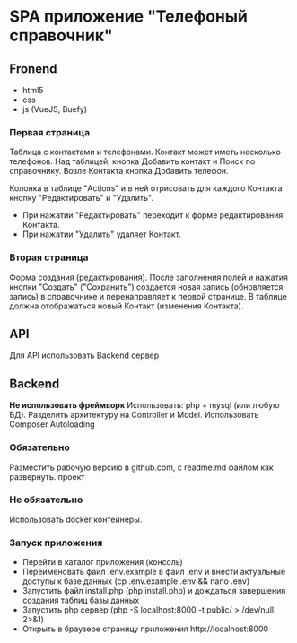 # SPA приложение "Телефоный справочник"

## Fronend
* html5
* css
* js (VueJS, Buefy)

### Первая страница
Таблица с контактами и телефонами. Контакт может иметь несколько телефонов.
Над таблицей, кнопка Добавить контакт и Поиск по справочнику.
Возле Контакта кнопка Добавить телефон.

Колонка в таблице "Actions" и в ней отрисовать для каждого Контакта кнопку "Редактировать" и "Удалить".
- При нажатии "Редактировать" переходит к форме редактирования Контакта.
- При нажатии "Удалить" удаляет Контакт.

### Вторая страница
Форма создания (редактирования).
После заполнения полей и нажатия кнопки "Создать" ("Сохранить") создается новая запись (обновляется запись) в справочнике и перенаправляет к первой странице. В таблице должна отображаться новый Контакт (изменения Контакта).

## API
Для API использовать Backend сервер

## Backend
**Не использовать фреймворк**
Использовать: php + mysql (или любую БД).
Разделить архитектуру на Controller и Model.
Использовать Composer Autoloading

### Обязательно
Разместить рабочую версию в github.com, с readme.md файлом как развернуть. проект

### Не обязательно
Использовать docker контейнеры.

### Запуск приложения
* Перейти в каталог приложения (консоль)
* Переименовать файл .env.example в файл .env и внести актуальные доступы к базе данных (cp .env.example .env && nano .env)
* Запустить файл install.php (php install.php) и дождаться завершения создания таблиц базы данных
* Запустить php сервер (php -S localhost:8000 -t public/ > /dev/null 2>&1)
* Открыть в браузере страницу приложения http://localhost:8000
